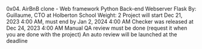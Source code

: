 0x04. AirBnB clone - Web framework
Python
Back-end
Webserver
Flask
 By: Guillaume, CTO at Holberton School
 Weight: 2
 Project will start Dec 21, 2023 4:00 AM, must end by Jan 2, 2024 4:00 AM
 Checker was released at Dec 24, 2023 4:00 AM
 Manual QA review must be done (request it when you are done with the project)
 An auto review will be launched at the deadline
